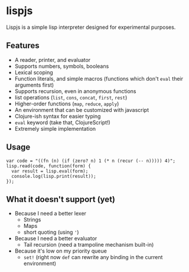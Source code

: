 # lispjs

Lispjs is a simple lisp interpreter designed for experimental purposes.

## Features
* A reader, printer, and evaluator
* Supports numbers, symbols, booleans
* Lexical scoping
* Function literals, and simple macros (functions which don't `eval` their arguments first)
* Supports recursion, even in anonymous functions
* list operations (`list`, `cons`, `concat`, `first`, `rest`)
* Higher-order functions (`map`, `reduce`, `apply`)
* An environment that can be customized with javascript
* Clojure-ish syntax for easier typing
* `eval` keyword (take that, ClojureScript!)
* Extremely simple implementation

## Usage
```
var code = "((fn (n) (if (zero? n) 1 (* n (recur (-- n))))) 4)";
lisp.read(code, function(form) {
  var result = lisp.eval(form);
  console.log(lisp.print(result));
});
```
  
## What it doesn't support (yet)
* Because I need a better lexer
  * Strings
  * Maps
  * short quoting (using `'`)
* Because I need a better evaluator
  * Tail recursion (need a trampoline mechanism built-in)
* Because it's low on my priority queue
  * `set!` (right now `def` can rewrite any binding in the current environment)
